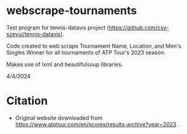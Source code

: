 # webscrape-tournaments

Test program for tennis-datavis project (https://github.com/csy-szeyui/tennis-datavis).

Code created to web scrape Tournament Name, Location, and Men's Singles Winner for all tournaments of ATP Tour's 2023 season.

Makes use of lxml and beautifulsoup libraries. 

4/4/2024

# Citation
- Original website downloaded from https://www.atptour.com/en/scores/results-archive?year=2023 .
